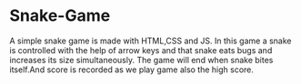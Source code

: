 # Snake-Game
A simple snake game is made with HTML,CSS and JS. 
In this game a snake is controlled with the help of 
arrow keys and that snake eats bugs and increases its size simultaneously.
The game will end when snake bites itself.And score is recorded as we play game also the high score. 
